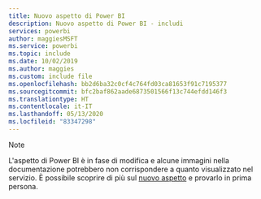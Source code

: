 ```yaml
---
title: Nuovo aspetto di Power BI
description: Nuovo aspetto di Power BI - includi
services: powerbi
author: maggiesMSFT
ms.service: powerbi
ms.topic: include
ms.date: 10/02/2019
ms.author: maggies
ms.custom: include file
ms.openlocfilehash: bb2d6ba32c0cf4c764fd03ca81653f91c7195377
ms.sourcegitcommit: bfc2baf862aade6873501566f13c744efdd146f3
ms.translationtype: HT
ms.contentlocale: it-IT
ms.lasthandoff: 05/13/2020
ms.locfileid: "83347298"
---
```

> [!NOTE]
> L'aspetto di Power BI è in fase di modifica e alcune immagini nella documentazione potrebbero non corrispondere a quanto visualizzato nel servizio. È possibile scoprire di più sul [nuovo aspetto](../consumer/service-new-look.md) e provarlo in prima persona.
